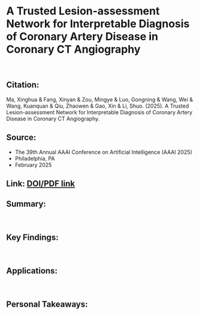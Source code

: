 # A Trusted Lesion-assessment Network for Interpretable Diagnosis of Coronary Artery Disease in Coronary CT Angiography

<br>

## Citation: 
Ma, Xinghua & Fang, Xinyan & Zou, Mingye & Luo, Gongning & Wang, Wei & Wang, Kuanquan & Qiu, Zhaowen & Gao, Xin & Li, Shuo. (2025). A Trusted Lesion-assessment Network for Interpretable Diagnosis of Coronary Artery Disease in Coronary CT Angiography. 

## Source:
  - The 39th Annual AAAI Conference on Artificial Intelligence (AAAI 2025)
  - Philadelphia, PA
  - February 2025

## Link: [DOI/PDF link](https://www.researchgate.net/publication/388791141_A_Trusted_Lesion-assessment_Network_for_Interpretable_Diagnosis_of_Coronary_Artery_Disease_in_Coronary_CT_Angiography)

## Summary:

<br>

## Key Findings:

<br>

## Applications:

<br>

## Personal Takeaways:
